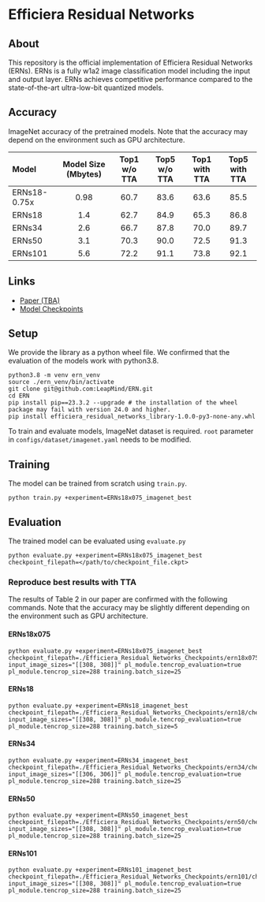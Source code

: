 # Efficiera Residual Networks

## About
This repository is the official implementation of Efficiera Residual Networks (ERNs).
ERNs is a fully w1a2 image classification model including the input and output layer. ERNs achieves competitive performance compared to the state-of-the-art ultra-low-bit quantized models.

## Accuracy
ImageNet accuracy of the pretrained models. Note that the accuracy may depend on the environment such as GPU architecture.

|     Model    | Model Size (Mbytes) | Top1 w/o TTA | Top5 w/o TTA| Top1 with TTA | Top5 with TTA|
|:------------|:----------------:|:----:|:----:|:----:|:----:|
| ERNs18-0.75x | 0.98                | 60.7 | 83.6 | 63.6 | 85.5 |
|    ERNs18    | 1.4                 | 62.7 | 84.9 | 65.3 | 86.8 |
|    ERNs34    | 2.6                 | 66.7 | 87.8 | 70.0 | 89.7 |
|    ERNs50    | 3.1                 | 70.3 | 90.0 | 72.5 | 91.3 |
|    ERNs101   | 5.6                 | 72.2 | 91.1 | 73.8 | 92.1 |

## Links
- [Paper (TBA)]()
- [Model Checkpoints](https://drive.google.com/drive/folders/1aCQA7QQlZRQTIlpYGENn42O-b5EX71Lv?usp=drive_link) 


## Setup
We provide the library as a python wheel file.
We confirmed that the evaluation of the models work with python3.8.

```
python3.8 -m venv ern_venv
source ./ern_venv/bin/activate
git clone git@github.com:LeapMind/ERN.git
cd ERN
pip install pip==23.3.2 --upgrade # the installation of the wheel package may fail with version 24.0 and higher.
pip install efficiera_residual_networks_library-1.0.0-py3-none-any.whl
```

To train and evaluate models, ImageNet dataset is required.
`root` parameter in `configs/dataset/imagenet.yaml` needs to be modified.

## Training
The model can be trained from scratch using `train.py`.

```
python train.py +experiment=ERNs18x075_imagenet_best
```

## Evaluation
The trained model can be evaluated using `evaluate.py`

```
python evaluate.py +experiment=ERNs18x075_imagenet_best checkpoint_filepath=</path/to/checkpoint_file.ckpt>
```

### Reproduce best results with TTA
The results of Table 2 in our paper are confirmed with the following commands.
Note that the accuracy may be slightly different depending on the environment such as GPU architecture.

#### ERNs18x075
```
python evaluate.py +experiment=ERNs18x075_imagenet_best checkpoint_filepath=./Efficiera_Residual_Networks_Checkpoints/ern18x075/checkpoints/last.ckpt input_image_sizes="[[308, 308]]" pl_module.tencrop_evaluation=true pl_module.tencrop_size=288 training.batch_size=25
```

#### ERNs18
```
python evaluate.py +experiment=ERNs18_imagenet_best checkpoint_filepath=./Efficiera_Residual_Networks_Checkpoints/ern18/checkpoints/last.ckpt input_image_sizes="[[308, 308]]" pl_module.tencrop_evaluation=true pl_module.tencrop_size=288 training.batch_size=5
```

#### ERNs34
```
python evaluate.py +experiment=ERNs34_imagenet_best checkpoint_filepath=./Efficiera_Residual_Networks_Checkpoints/ern34/checkpoints/last.ckpt input_image_sizes="[[306, 306]]" pl_module.tencrop_evaluation=true pl_module.tencrop_size=288 training.batch_size=25
```

#### ERNs50
```
python evaluate.py +experiment=ERNs50_imagenet_best checkpoint_filepath=./Efficiera_Residual_Networks_Checkpoints/ern50/checkpoints/last.ckpt input_image_sizes="[[308, 308]]" pl_module.tencrop_evaluation=true pl_module.tencrop_size=288 training.batch_size=25
```

#### ERNs101
```
python evaluate.py +experiment=ERNs101_imagenet_best checkpoint_filepath=./Efficiera_Residual_Networks_Checkpoints/ern101/checkpoints/last.ckpt input_image_sizes="[[308, 308]]" pl_module.tencrop_evaluation=true pl_module.tencrop_size=288 training.batch_size=25
```



